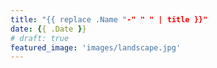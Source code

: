 ```yaml
---
title: "{{ replace .Name "-" " " | title }}"
date: {{ .Date }}
# draft: true
featured_image: 'images/landscape.jpg'
---
```

